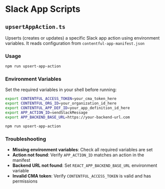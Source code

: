 # Slack App Scripts

## `upsertAppAction.ts`

Upserts (creates or updates) a specific Slack app action using environment variables. It reads configuration from `contentful-app-manifest.json`

### Usage
```bash
npm run upsert-app-action
```

### Environment Variables
Set the required variables in your shell before running:
```bash
export CONTENTFUL_ACCESS_TOKEN=your_cma_token_here
export CONTENTFUL_ORG_ID=your_organization_id_here
export CONTENTFUL_APP_DEF_ID=your_app_definition_id_here
export APP_ACTION_ID=sendSlackMessage
export APP_BACKEND_BASE_URL=https://your-backend-url.com

npm run upsert-app-action
```

### Troubleshooting
- **Missing environment variables**: Check all required variables are set
- **Action not found**: Verify `APP_ACTION_ID` matches an action in the manifest
- **Backend URL not found**: Set `REACT_APP_BACKEND_BASE_URL` environment variable
- **Invalid CMA token**: Verify `CONTENTFUL_ACCESS_TOKEN` is valid and has permissions